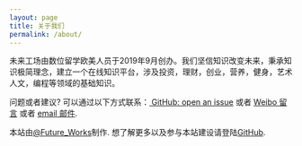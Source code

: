 ```yaml
---
layout: page
title: 关于我们
permalink: /about/
---
```


未来工场由数位留学欧美人员于2019年9月创办。我们坚信知识改变未来，秉承知识极简理念，建立一个在线知识平台，涉及投资，理财，创业，营养，健身，艺术人文，编程等领域的基础知识。

问题或者建议? 可以通过以下方式联系：[ GitHub: open an issue](https://github.com/royalmadrid/futureworks/issues) 或者 
[ Weibo 留言](https://weibo.com/ftwk) 或者 [email 邮件](FutureWorks@foxmail.com).

本站由[@Future_Works](https://weibo.com/ftwk)制作. 想了解更多以及参与本站建设请登陆[GitHub](https://github.com/futureworks).